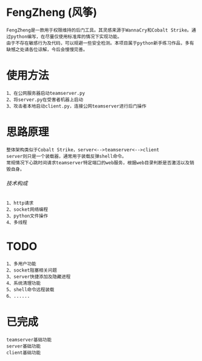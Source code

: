 # FengZheng (风筝)



```
FengZheng是一款用于权限维持的后门工具。其灵感来源于WannaCry和Cobalt Strike。通过python编写，在尽量仅使用标准库的情况下实现功能。
由于不存在敏感行为及代码，可以规避一些安全检测。本项目属于python新手练习作品，多有缺憾之处请各位谅解，今后会慢慢完善。
```

# 使用方法

```
1、在公网服务器启动teamserver.py
2、将server.py在受害者机器上启动
3、攻击者本地启动client.py，连接公网teamserver进行后门操作
```

# 思路原理

```
整体架构类似于Cobalt Strike，server<-->teamserver<-->client
server则只是一个装载器，通常用于装载反弹shell命令。
常规情况下心跳时间请求teamserver特定端口的web服务，根据web目录判断是否激活以及销毁自身。
```

###### 技术构成

```
1、http请求
2、socket网络编程
3、python文件操作
4、多线程
```

# TODO

```
1、多用户功能
2、socket阻塞相关问题
3、server快捷添加及隐藏进程
4、系统清理功能
5、shell命令远程装载
6、......
```

# 已完成

```
teamserver基础功能
server基础功能
client基础功能
```







